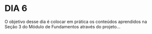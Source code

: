 # DIA 6

O objetivo desse dia é colocar em prática os conteúdos aprendidos na Seção 3 do Módulo de Fundamentos através do projeto...
